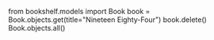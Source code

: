 
from bookshelf.models import Book
book = Book.objects.get(title="Nineteen Eighty-Four")
book.delete()
Book.objects.all()